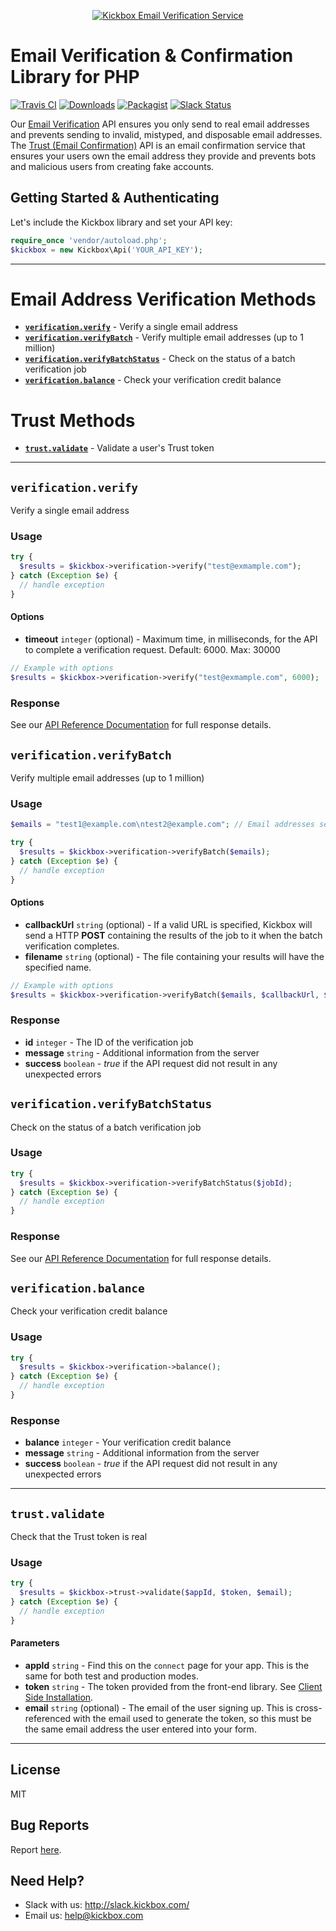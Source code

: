 <p align="center">
  <a href="https://kickbox.com"><img src="https://static.kickbox.io/kickbox_github.png" alt="Kickbox Email Verification Service"></a>
  <br>
</p>

# Email Verification & Confirmation Library for PHP

[![Travis CI](https://travis-ci.org/kickboxio/kickbox-php.svg?branch=master)](https://travis-ci.org/kickboxio/kickbox-php)
[![Downloads](https://img.shields.io/packagist/dt/kickbox/kickbox.svg?maxAge=3600)](https://packagist.org/packages/kickbox/kickbox)
[![Packagist](https://img.shields.io/packagist/v/kickbox/kickbox.svg?maxAge=3600)](https://packagist.org/packages/kickbox/kickbox)
[![Slack Status](http://slack.kickbox.com/badge.svg)](http://slack.kickbox.com)

Our [Email Verification](https://kickbox.com/email-verification) API ensures you only send to real email addresses and prevents sending to invalid, mistyped, and disposable email addresses. The [Trust (Email Confirmation)](https://kickbox.com/trust) API is an email confirmation service that ensures your users own the email address they provide and prevents bots and malicious users from creating fake accounts.

## Getting Started & Authenticating

Let's include the Kickbox library and set your API key:

```php
require_once 'vendor/autoload.php';
$kickbox = new Kickbox\Api('YOUR_API_KEY');
```

- - - - 

# Email Address Verification Methods
* **[`verification.verify`](#verificationverify)** - Verify a single email address
* **[`verification.verifyBatch`](#verificationverifybatch)** - Verify multiple email addresses (up to 1 million)
* **[`verification.verifyBatchStatus`](#verificationverifybatchstatus)** - Check on the status of a batch verification job
* **[`verification.balance`](#verificationbalance)** - Check your verification credit balance

# Trust Methods
* **[`trust.validate`](#trustvalidate)** - Validate a user's Trust token

- - - - 

## `verification.verify`
Verify a single email address

### Usage

```php
try {
  $results = $kickbox->verification->verify("test@exmample.com");
} catch (Exception $e) {
  // handle exception
}
```

#### Options

* **timeout** `integer` (optional) - Maximum time, in milliseconds, for the API to complete a verification request. Default: 6000. Max: 30000

```php
// Example with options
$results = $kickbox->verification->verify("test@exmample.com", 6000);
```

### Response

See our [API Reference Documentation](https://docs.kickbox.com/v2.0/reference#section-response-values) for full response details.

## `verification.verifyBatch`
Verify multiple email addresses (up to 1 million)

### Usage

```php
$emails = "test1@example.com\ntest2@example.com"; // Email addresses separated by new lines (or CSV format with one email per line)

try {
  $results = $kickbox->verification->verifyBatch($emails);
} catch (Exception $e) {
  // handle exception
}
```

#### Options

* **callbackUrl** `string` (optional) - If a valid URL is specified, Kickbox will send a HTTP **POST**  containing the results of the job to it when the batch verification completes.
* **filename** `string` (optional) - The file containing your results will have the specified name.

```php
// Example with options
$results = $kickbox->verification->verifyBatch($emails, $callbackUrl, $filename);
```

### Response
* **id** `integer` - The ID of the verification job
* **message** `string` - Additional information from the server
* **success** `boolean` - _true_ if the API request did not result in any unexpected errors

## `verification.verifyBatchStatus`
Check on the status of a batch verification job

### Usage

```php
try {
  $results = $kickbox->verification->verifyBatchStatus($jobId);
} catch (Exception $e) {
  // handle exception
}
```

### Response

See our [API Reference Documentation](https://docs.kickbox.com/v2.0/reference#check-job-status) for full response details.

## `verification.balance`
Check your verification credit balance

### Usage

```php
try {
  $results = $kickbox->verification->balance();
} catch (Exception $e) {
  // handle exception
}
```

### Response
* **balance** `integer` - Your verification credit balance
* **message** `string` - Additional information from the server
* **success** `boolean` - _true_ if the API request did not result in any unexpected errors

- - - - 

## `trust.validate`
Check that the Trust token is real

### Usage

```php
try {
  $results = $kickbox->trust->validate($appId, $token, $email);
} catch (Exception $e) {
  // handle exception
}
```

#### Parameters

* **appId** `string` - Find this on the `connect` page for your app. This is the same for both test and production modes.
* **token** `string` - The token provided from the front-end library. See [Client Side Installation](https://docs.kickbox.com/docs/client-side-installation).
* **email** `string` (optional) - The email of the user signing up. This is cross-referenced with the email used to generate the token, so this must be the same email address the user entered into your form.

- - - - 

## License
MIT

## Bug Reports
Report [here](https://github.com/kickboxio/kickbox-node/issues).

## Need Help?
* Slack with us: http://slack.kickbox.com/
* Email us: help@kickbox.com
